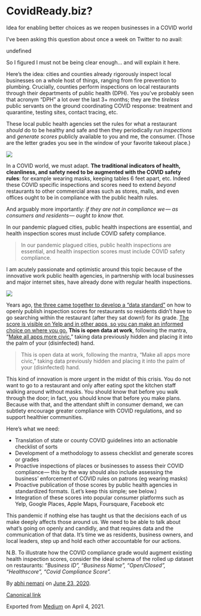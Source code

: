 # CovidReady.biz?

Idea for enabling better choices as we reopen businesses in a COVID world

I’ve been asking this question about once a week on Twitter to no avail:

undefined

So I figured I must not be being clear enough… and will explain it here.

Here’s the idea: cities and counties already rigorously inspect local businesses on a whole host of things, ranging from fire prevention to plumbing. Crucially, counties perform inspections on local restaurants through their departments of public health (DPH). Yes you’ve probably seen that acronym “DPH” a lot over the last 3+ months; they are the _tireless_ public servants on the ground coordinating COVID response: treatment and quarantine, testing sites, contact tracing, etc.

These local public health agencies set the rules for what a restaurant _should_ do to be healthy and safe and then they periodically _run inspections_ and _generate scores_ publicly available to you and me, the consumer. (Those are the letter grades you see in the window of your favorite takeout place.)

![](https://cdn-images-1.medium.com/max/800/1*iqKgZ6JtTCG7q9dEnKdJ7Q@2x.jpeg)

In a COVID world, we must adapt. **The traditional indicators of health, cleanliness, and safety need to be augmented with the COVID safety rules**: for example wearing masks, keeping tables 6 feet apart, etc. Indeed these COVID specific inspections and scores need to extend _beyond_ restaurants to other commercial areas such as stores, malls, and even offices ought to be in compliance with the public health rules.

And arguably more importantly: _if they are not in compliance we — as consumers and residents — ought to know that._

In our pandemic plagued cities, public health inspections are essential, and health inspection scores must include COVID safety compliance.

> In our pandemic plagued cities, public health inspections are essential, and health inspection scores must include COVID safety compliance.

I am acutely passionate and optimistic around this topic because of the innovative work public health agencies, in partnership with local businesses and major internet sites, have already done with regular health inspections.

![](https://cdn-images-1.medium.com/max/800/1*QWDQm_9J8H6C53rVG5X_1Q@2x.jpeg)

Years ago, [the three came together to develop a “data standard”](https://www.yelp-support.com/article/What-are-Health-Score-Alerts?l=en_US) on how to openly publish inspection scores for restaurants so residents didn’t have to go searching within the restaurant (after they sat down!) for its grade. [The score is visible on Yelp and in other apps, so you can make an informed choice on where you go.](https://www.theatlantic.com/magazine/archive/2013/07/youll-never-throw-up-in-this-town-again/309383/) **This is open data at work**, following the mantra, “[Make all apps more civic](https://link.medium.com/83D3bVeBx7),” taking data previously hidden and placing it into the palm of your (disinfected) hand.

> This is open data at work, following the mantra, “Make all apps more civic,” taking data previously hidden and placing it into the palm of your (disinfected) hand.

This kind of innovation is more urgent in the midst of this crisis. You do not want to go to a restaurant and only after eating spot the kitchen staff walking around without masks. You should know that before you walk through the door; in fact, you should know that before you make plans. Because with that, and the attendant shift in consumer demand, we can subtlety encourage greater compliance with COVID regulations, and so support healthier communities.

Here’s what we need:

*   Translation of state or county COVID guidelines into an actionable checklist of sorts
*   Development of a methodology to assess checklist and generate scores or grades
*   Proactive inspections of places or businesses to assess their COVID compliance — this by the way should also include assessing the business’ enforcement of COVID rules on patrons (eg wearing masks)
*   Proactive publication of those scores by public health agencies in standardized formats. (Let’s keep this simple; see below.)
*   Integration of these scores into popular consumer platforms such as Yelp, Google Places, Apple Maps, Foursquare, Facebook etc

This pandemic if nothing else has taught us that the decisions each of us make deeply affects those around us. We need to be able to talk about what’s going on openly and candidly, and that requires data and the communication of that data. It’s time we as residents, business owners, and local leaders, step up and hold each other accountable for our actions.

N.B. To illustrate how the COVID compliance grade would augment existing health inspection scores, consider the ideal schema of the rolled up dataset on restaurants: _“Business ID”, “Business Name”, “Open/Closed”, “Healthscore”, “Covid Compliance Score”._

By [abhi nemani](https://medium.com/@abhinemani) on [June 23, 2020](https://medium.com/p/c48bc8b74689).

[Canonical link](https://medium.com/@abhinemani/covidready-biz-c48bc8b74689)

Exported from [Medium](https://medium.com) on April 4, 2021.